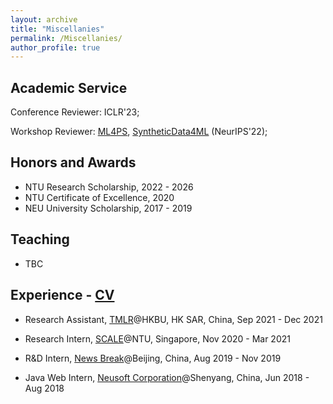 ```yaml
---
layout: archive
title: "Miscellanies"
permalink: /Miscellanies/
author_profile: true
---
```


## Academic Service

Conference Reviewer: ICLR'23;

Workshop Reviewer: [ML4PS](https://ml4physicalsciences.github.io/2022/), [SyntheticData4ML](https://www.syntheticdata4ml.vanderschaar-lab.com) (NeurIPS'22);

<!-- Total: 5 -->

## Honors and Awards

* NTU Research Scholarship, 2022 - 2026
* NTU Certificate of Excellence, 2020
* NEU University Scholarship, 2017 - 2019

## Teaching

* TBC

## Experience - [CV](https://royalskye.github.io/files/CV_20210602.pdf)

* Research Assistant, [TMLR](https://bhanml.github.io/)@HKBU, HK SAR, China, Sep 2021 - Dec 2021

* Research Intern, [SCALE](https://www.ntu.edu.sg/scale)@NTU, Singapore, Nov 2020 - Mar 2021

* R&D Intern, [News Break](https://www.newsbreak.com/about)@Beijing, China, Aug 2019 - Nov 2019 

* Java Web Intern, [Neusoft Corporation](https://en.wikipedia.org/wiki/Neusoft)@Shenyang, China, Jun 2018 - Aug 2018

